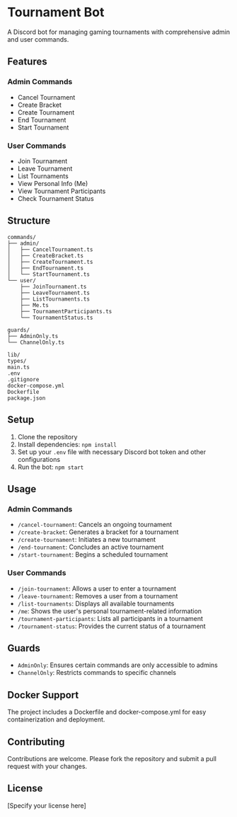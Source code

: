 # Tournament Bot

A Discord bot for managing gaming tournaments with comprehensive admin and user commands.

## Features

### Admin Commands
- Cancel Tournament
- Create Bracket
- Create Tournament
- End Tournament
- Start Tournament

### User Commands
- Join Tournament
- Leave Tournament
- List Tournaments
- View Personal Info (Me)
- View Tournament Participants
- Check Tournament Status

## Structure

```
commands/
├── admin/
│   ├── CancelTournament.ts
│   ├── CreateBracket.ts
│   ├── CreateTournament.ts
│   ├── EndTournament.ts
│   └── StartTournament.ts
└── user/
    ├── JoinTournament.ts
    ├── LeaveTournament.ts
    ├── ListTournaments.ts
    ├── Me.ts
    ├── TournamentParticipants.ts
    └── TournamentStatus.ts

guards/
├── AdminOnly.ts
└── ChannelOnly.ts

lib/
types/
main.ts
.env
.gitignore
docker-compose.yml
Dockerfile
package.json
```

## Setup

1. Clone the repository
2. Install dependencies: `npm install`
3. Set up your `.env` file with necessary Discord bot token and other configurations
4. Run the bot: `npm start`

## Usage

### Admin Commands
- `/cancel-tournament`: Cancels an ongoing tournament
- `/create-bracket`: Generates a bracket for a tournament
- `/create-tournament`: Initiates a new tournament
- `/end-tournament`: Concludes an active tournament
- `/start-tournament`: Begins a scheduled tournament

### User Commands
- `/join-tournament`: Allows a user to enter a tournament
- `/leave-tournament`: Removes a user from a tournament
- `/list-tournaments`: Displays all available tournaments
- `/me`: Shows the user's personal tournament-related information
- `/tournament-participants`: Lists all participants in a tournament
- `/tournament-status`: Provides the current status of a tournament

## Guards
- `AdminOnly`: Ensures certain commands are only accessible to admins
- `ChannelOnly`: Restricts commands to specific channels

## Docker Support
The project includes a Dockerfile and docker-compose.yml for easy containerization and deployment.

## Contributing
Contributions are welcome. Please fork the repository and submit a pull request with your changes.

## License
[Specify your license here]
